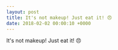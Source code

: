 ```yaml
---
layout: post
title: It's not makeup! Just eat it! 😠
date: 2018-02-02 00:00:10 +0000
---
```


It's not makeup! Just eat it! 😠

